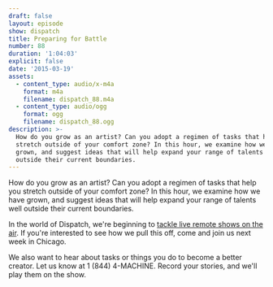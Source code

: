 ```yaml
---
draft: false
layout: episode
show: dispatch
title: Preparing for Battle
number: 88
duration: '1:04:03'
explicit: false
date: '2015-03-19'
assets:
  - content_type: audio/x-m4a
    format: m4a
    filename: dispatch_88.m4a
  - content_type: audio/ogg
    format: ogg
    filename: dispatch_88.ogg
description: >-
  How do you grow as an artist? Can you adopt a regimen of tasks that help you
  stretch outside of your comfort zone? In this hour, we examine how we have
  grown, and suggest ideas that will help expand your range of talents well
  outside their current boundaries.
---
```

How do you grow as an artist? Can you adopt a regimen of tasks that help you stretch outside of your comfort zone? In this hour, we examine how we have grown, and suggest ideas that will help expand your range of talents well outside their current boundaries.

In the world of Dispatch, we're beginning to [tackle live remote shows on the air](http://dispatch-live.eventbrite.com). If you're interested to see how we pull this off, come and join us next week in Chicago.

We also want to hear about tasks or things you do to become a better creator. Let us know at 1 (844) 4-MACHINE. Record your stories, and we'll play them on the show.
